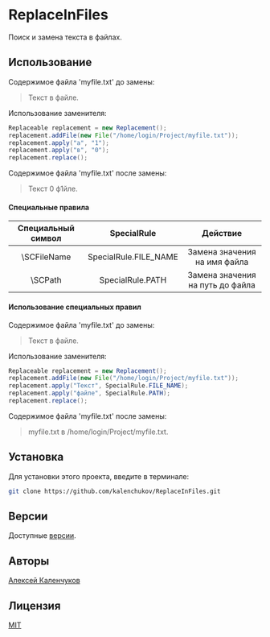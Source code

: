 # ReplaceInFiles

Поиск и замена текста в файлах.

## Использование

Содержимое файла 'myfile.txt' до замены:

> Текст в файле.

Использование заменителя:

```java
Replaceable replacement = new Replacement();
replacement.addFile(new File("/home/login/Project/myfile.txt"));
replacement.apply("а", "1");
replacement.apply("в", "0");
replacement.replace();
```

Содержимое файла 'myfile.txt' после замены:

> Текст 0 ф1йле.

#### Специальные правила

| Специальный символ |       SpecialRule       |              Действие              |
|:------------------:|:-----------------------:|:----------------------------------:|
|    \\SCFileName    |  SpecialRule.FILE_NAME  |    Замена значения на имя файла    |
|      \\SCPath      |    SpecialRule.PATH     |  Замена значения на путь до файла  |

#### Использование специальных правил

Содержимое файла 'myfile.txt' до замены:

> Текст в файле.

Использование заменителя:

```java
Replaceable replacement = new Replacement();
replacement.addFile(new File("/home/login/Project/myfile.txt"));
replacement.apply("Текст", SpecialRule.FILE_NAME);
replacement.apply("файле", SpecialRule.PATH);
replacement.replace();
```

Содержимое файла 'myfile.txt' после замены:

> myfile.txt в /home/login/Project/myfile.txt.

## Установка

Для установки этого проекта, введите в терминале:

```bash
git clone https://github.com/kalenchukov/ReplaceInFiles.git
```

## Версии

Доступные [версии](https://github.com/kalenchukov/ReplaceInFiles/releases).

## Авторы

[Алексей Каленчуков](https://github.com/kalenchukov)

## Лицензия

[MIT](https://opensource.org/licenses/MIT)
